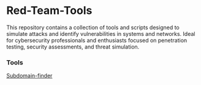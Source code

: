 # Red-Team-Tools
This repository contains a collection of tools and scripts designed to simulate attacks and identify vulnerabilities in systems and networks. Ideal for cybersecurity professionals and enthusiasts focused on penetration testing, security assessments, and threat simulation.

### Tools

[Subdomain-finder](/tools/Subdomain-finder/)
